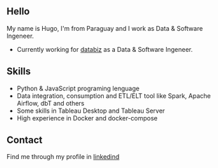 ## Hello

My name is Hugo, I'm from Paraguay and I work as Data & Software Ingeneer.

* Currently working for [databiz](https://databiz.com.py/) as a Data & Software Ingeneer.

## Skills

* Python & JavaScript programing lenguage
* Data integration, consumption and ETL/ELT tool like Spark, Apache Airflow, dbT and others
* Some skills in Tableau Desktop and Tableau Server
* High experience in Docker and docker-compose

## Contact

Find me through my profile in [linkedind](https://www.linkedin.com/in/hugo-vargas-8b373116b/)